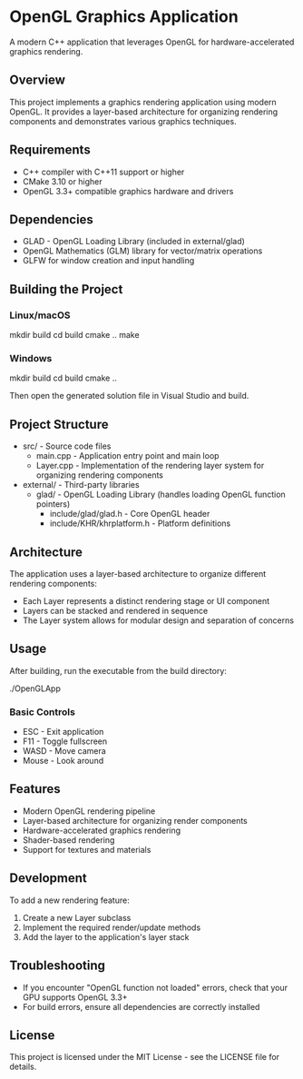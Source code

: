 # OpenGL Graphics Application

A modern C++ application that leverages OpenGL for hardware-accelerated graphics rendering.

## Overview

This project implements a graphics rendering application using modern OpenGL. It provides a layer-based architecture for organizing rendering components and demonstrates various graphics techniques.

## Requirements

- C++ compiler with C++11 support or higher
- CMake 3.10 or higher
- OpenGL 3.3+ compatible graphics hardware and drivers

## Dependencies

- GLAD - OpenGL Loading Library (included in external/glad)
- OpenGL Mathematics (GLM) library for vector/matrix operations
- GLFW for window creation and input handling

## Building the Project

### Linux/macOS

mkdir build
cd build
cmake ..
make

### Windows

mkdir build
cd build
cmake ..

Then open the generated solution file in Visual Studio and build.

## Project Structure

- src/ - Source code files
  - main.cpp - Application entry point and main loop
  - Layer.cpp - Implementation of the rendering layer system for organizing rendering components
- external/ - Third-party libraries
  - glad/ - OpenGL Loading Library (handles loading OpenGL function pointers)
    - include/glad/glad.h - Core OpenGL header
    - include/KHR/khrplatform.h - Platform definitions

## Architecture

The application uses a layer-based architecture to organize different rendering components:

- Each Layer represents a distinct rendering stage or UI component
- Layers can be stacked and rendered in sequence
- The Layer system allows for modular design and separation of concerns

## Usage

After building, run the executable from the build directory:

./OpenGLApp

### Basic Controls

- ESC - Exit application
- F11 - Toggle fullscreen
- WASD - Move camera
- Mouse - Look around

## Features

- Modern OpenGL rendering pipeline
- Layer-based architecture for organizing render components
- Hardware-accelerated graphics rendering
- Shader-based rendering
- Support for textures and materials

## Development

To add a new rendering feature:
1. Create a new Layer subclass
2. Implement the required render/update methods
3. Add the layer to the application's layer stack

## Troubleshooting

- If you encounter "OpenGL function not loaded" errors, check that your GPU supports OpenGL 3.3+
- For build errors, ensure all dependencies are correctly installed

## License

This project is licensed under the MIT License - see the LICENSE file for details.
